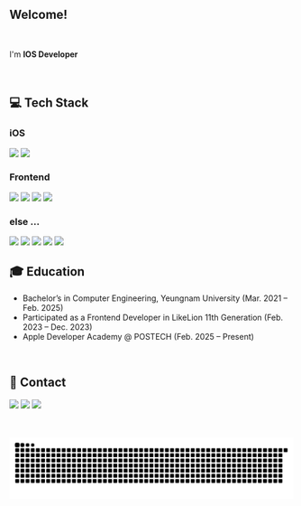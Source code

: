 

<div align = "left">

## Welcome! 
<br/>
<p>I'm <b>IOS Developer</b> <br/>

<br/>
<br/>
  
## 💻 Tech Stack 
### iOS
<img src="https://img.shields.io/badge/Swift-F05138?style=flat-square&logo=swift&logoColor=white"/>
<img src="https://img.shields.io/badge/UIKit-2396F3?style=flat-square&logo=UIKit&logoColor=white"/>


### Frontend
<img src="https://img.shields.io/badge/HTML5-E34F26?style=flat-square&logo=Python&logoColor=white"/></a>
<img src="https://img.shields.io/badge/React-61DAFB?style=flat-square&logo=react&logoColor=white"/>
<img src="https://img.shields.io/badge/JavaScript-F7DF1E?style=flat-square&logo=javascript&logoColor=white"/>
<img src="https://img.shields.io/badge/CSS-663399?style=flat-square&logo=CSS&logoColor=white"/>



### else ...
<img src="https://img.shields.io/badge/Fastlane-00F200?style=flat-square&logo=Fastlane&logoColor=white"/>
<img src="https://img.shields.io/badge/Python-3766AB?style=flat-square&logo=Python&logoColor=white"/>
<img src="https://img.shields.io/badge/jirasoftware-0052CC?style=flat-square&logo=JiraSoftware&logoColor=white"/>
<img src="https://img.shields.io/badge/Git-F05032?style=flat-square&logo=Git&logoColor=white"/>
<img src="https://img.shields.io/badge/Figma-F24E1E?style=flat-square&logo=Figma&logoColor=white"/>


## 🎓 Education
- Bachelor’s in Computer Engineering, Yeungnam University (Mar. 2021 – Feb. 2025)
- Participated as a Frontend Developer in LikeLion 11th Generation (Feb. 2023 – Dec. 2023)
- Apple Developer Academy @ POSTECH (Feb. 2025 – Present)


<br/>

## 📨 Contact
<a href="mailto:iumd6075@naver.com" target="_blank"><img src="https://img.shields.io/badge/Email-[1EC800]?style=flat-square&logo=naver&logoColor=white"/></a>
<a href="mailto:aushinyan@gmail.com" target="_blank"><img src="https://img.shields.io/badge/Gmail-4285F4?style=flat-square&logo=Gmail&logoColor=white"/></a>
 <a href="https://yanni13.tistory.com/"><img src="https://img.shields.io/badge/Tech%20Blog-000000?style=flat-square&logo=Tistory&logoColor=white&link=https://velog.io/@yanni13"/></a>
 

<br/>
<br/>

<picture>
  <source media="(prefers-color-scheme: dark)" srcset="https://github.com/heejinnn/heejinnn/blob/output/github-contribution-grid-snake-dark.svg" />
  <source media="(prefers-color-scheme: light)" srcset="https://github.com/heejinnn/heejinnn/blob/output/github-contribution-grid-snake.svg" />
 <img alt="github-snake" src="https://github.com/yanni13/yanni13/blob/output/github-contribution-grid-snake-dark.svg"/>
</picture>


</div>

